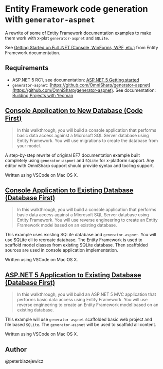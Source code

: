 # Entity Framework code generation with `generator-aspnet`

A rewrite of some of Entity Framework documentation examples to make them work with x-plat `generator-aspnet` and `SQLite`.

See [Getting Started on Full .NET (Console, WinForms, WPF, etc.)](http://ef.readthedocs.org/en/latest/) from Entity Framework documentation.

## Requirements

* ASP.NET 5 RC1, see documentation: [ASP.NET 5 Getting started](https://docs.asp.net/en/latest/getting-started/index.html)
* `generator-aspnet`: [https://github.com/OmniSharp/generator-aspnet](https://github.com/OmniSharp/generator-aspnet). See documentation: [Building Projects with Yeoman](https://docs.asp.net/en/latest/client-side/yeoman.html)


## [Console Application to New Database (Code First)](/src/EFGetStarted.ConsoleApp.NewDb)

> In this walkthrough, you will build a console application that performs basic data access against a Microsoft SQL Server database using Entity Framework. You will use migrations to create the database from your model.

A step-by-step rewrite of original EF7 documentation example built completely using `generator-aspnet` and `SQLite` for x-platform support. Any editor with OmniSharp support should provide syntax and tooling support.

Written using VSCode on Mac OS X.

## [Console Application to Existing Database (Database First)](/src/EFGetStarted.ConsoleApp.ExistingDb)

> In this walkthrough, you will build a console application that performs basic data access against a Microsoft SQL Server database using Entity Framework. You will use reverse engineering to create an Entity Framework model based on an existing database.

This example uses existing SQLite database and `generator-aspnet`. You will use SQLite cli to recreate database. The Entity Framework is used to scaffold model classes from existing SQLite database. Then scaffolded sources are used in console application implementation.

Written using VSCode on Mac OS X.

## [ASP.NET 5 Application to Existing Database (Database First)](/src/EFGetStarted.AspNet5.ExistingDb)

> In this walkthrough, you will build an ASP.NET 5 MVC application that performs basic data access using Entity Framework. You will use reverse engineering to create an Entity Framework model based on an existing database.

This example will use `generator-aspnet` scaffolded basic web project and file based `SQLite`. The `generator-aspnet` will be used to scaffold all content.

Written using VSCode on Mac OS X.

## Author
@peterblazejewicz
